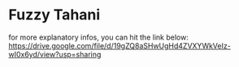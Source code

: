 # Fuzzy Tahani
for more explanatory infos, you can hit the link below:
https://drive.google.com/file/d/19gZQ8aSHwUgHd4ZVXYWkVeIz-wI0x6yd/view?usp=sharing
